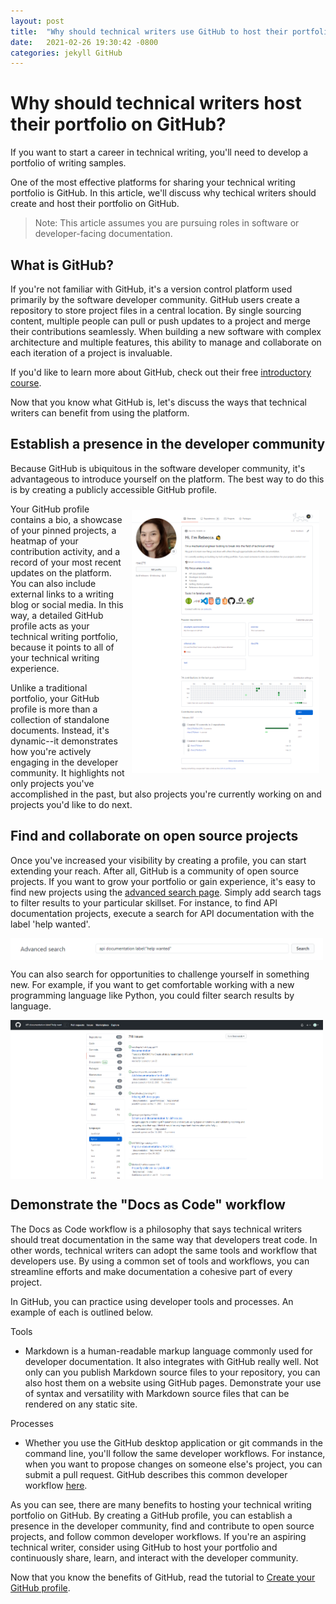 ```yaml
---
layout: post
title:  "Why should technical writers use GitHub to host their portfolio?"
date:   2021-02-26 19:30:42 -0800
categories: jekyll GitHub
---
```


<!-- # Why should technical writers use GitHub to host their portfolio? -->

# Why should technical writers host their portfolio on GitHub?

If you want to start a career in technical writing, you'll need to develop a portfolio of writing samples. 

One of the most effective platforms for sharing your technical writing portfolio is GitHub. In this article, we'll discuss why techical writers
should create and host their portfolio on GitHub.

> Note: This article assumes you are pursuing roles in software or developer-facing documentation. 

## What is GitHub?
If you're not familiar with GitHub, it's a version control platform used primarily by the software developer community. 
GitHub users create a repository to store project files in a central location. By single sourcing content, multiple 
people can pull or push updates to a project and merge their contributions seamlessly. When building a new software 
with complex architecture and multiple features, this ability to manage and collaborate on each iteration of a project is invaluable.

If you'd like to learn more about GitHub, check out their free [introductory course](https://lab.github.com/githubtraining/introduction-to-github).

Now that you know what GitHub is, let's discuss the ways that technical writers can benefit from using the platform.

## Establish a presence in the developer community

Because GitHub is ubiquitous in the software developer community, it's advantageous to introduce yourself on the platform. The best way to do this is by creating a publicly accessible GitHub profile. 

<img align="right" style="padding: 10px" src="https://raw.githubusercontent.com/rbec276/rbec276.github.io/master/assets/GitHub_assets/profile_full.png" alt="New Repository" width="300">

Your GitHub profile contains a bio, a showcase of your pinned projects, a heatmap of your contribution activity, and a record of your most recent updates on the platform. You can also include external links to a writing blog or social media. In this way, a detailed GitHub profile acts as your technical writing portfolio, because it points to all of your technical writing experience.

Unlike a traditional portfolio, your GitHub profile is more than a collection of standalone documents. Instead, it's dynamic--it demonstrates how you're actively engaging in the developer community. It highlights not only projects you've accomplished in the past, but also projects you're currently working on and projects you'd like to do next. 

## Find and collaborate on open source projects

Once you've increased your visibility by creating a profile, you can start extending your reach. After all, GitHub is a community of open source projects. If you want to grow your portfolio or gain experience, it's easy to find new projects using the [advanced search page](https://github.com/search/advanced). Simply add search tags to filter results to your particular skillset. For instance, to find API documentation projects, execute a search for API documentation with the label 'help wanted'. 

<img align="center" src="https://raw.githubusercontent.com/rbec276/rbec276.github.io/master/assets/GitHub_assets/search_tags.PNG" alt="Search tag" width="500">

You can also search for opportunities to challenge yourself in something new. For example, if you want to get comfortable working with a new programming language like Python, you could filter search results by language.

<img align="center" src="https://raw.githubusercontent.com/rbec276/rbec276.github.io/master/assets/GitHub_assets/search_results.PNG" alt="Search results" width="500">

## Demonstrate the "Docs as Code" workflow

The Docs as Code workflow is a philosophy that says technical writers should treat documentation in the same way that developers treat code. In other words, technical writers can adopt the same tools and workflow that developers use. By using a common set of tools and workflows, you can streamline efforts and make documentation a cohesive part of every project. 

In GitHub, you can practice using developer tools and processes. An example of each is outlined below.

Tools

- Markdown is a human-readable markup language commonly used for developer documentation. It also integrates with GitHub really well. Not only can you publish Markdown source files to your repository, you can also host them on a website using GitHub pages. Demonstrate your use of syntax and versatility with Markdown source files that can be rendered on any static site. 

Processes

- Whether you use the GitHub desktop application or git commands in the command line, you'll follow the same developer workflows. For instance,  when you want to propose changes on someone else's project, you can submit a pull request. GitHub describes this common developer workflow [here](https://docs.github.com/en/github/collaborating-with-issues-and-pull-requests/creating-a-pull-request-from-a-fork).

As you can see, there are many benefits to hosting your technical writing portfolio on GitHub. By creating a GitHub profile, you can establish a presence in the developer community, find and contribute to open source projects, and follow common developer workflows. If you're an aspiring technical writer, consider using GitHub to host your portfolio and continuously share, learn, and interact with the developer community. 

Now that you know the benefits of GitHub, read the tutorial to [Create your GitHub profile](/jekyll/github/2021/02/27/Create-your-GitHub-Profile-README.html).